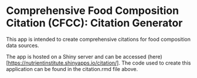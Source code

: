 # Comprehensive Food Composition Citation (CFCC): Citation Generator
This app is intended to create comprehensive citations for food composition data sources.

The app is hosted on a Shiny server and can be accessed (here)[https://nutrientinstitute.shinyapps.io/citation/]. The code used to create this application can be found in the citation.rmd file above. 
